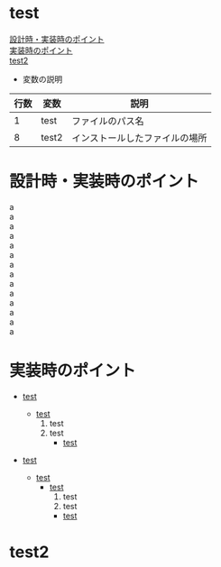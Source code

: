 # test

[設計時・実装時のポイント](#設計時実装時のポイント)  
[実装時のポイント](#実装時のポイント)  
[test2](#test2)  

- 変数の説明  

| 行数 |  変数  | 説明|
| ---- | ---- |---|
|  1  |  test  |ファイルのパス名|
|  8  | test2  |インストールしたファイルの場所| 




# 設計時・実装時のポイント
a  
a  
a  
a  
a  
a  
a  
a  
a  
a  
a  
a  
a  
a  
  


# 実装時のポイント
- [test](#test)
  - [test](#test)
    1. test
    2. test
        - [test](#test)

- [test](#test)
  - [test](#test)
    - [test](#test)
      1. test
      2. test
        - [test](#test)
 



# test2
